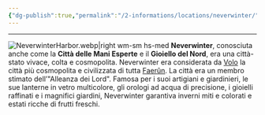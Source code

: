 ```yaml
---
{"dg-publish":true,"permalink":"/2-informations/locations/neverwinter/","noteIcon":""}
---
```


---

![NeverwinterHarbor.webp|right wm-sm hs-med](/img/user/Assets/NeverwinterHarbor.webp)
**Neverwinter**, conosciuta anche come la **Città delle Mani Esperte** e il **Gioiello del Nord**, era una città-stato vivace, colta e cosmopolita. Neverwinter era considerata da [Volo](https://forgottenrealms.fandom.com/wiki/Volo "Volo") la città più cosmopolita e civilizzata di tutta [Faerûn](https://forgottenrealms.fandom.com/wiki/Faer%C3%BBn "Faerûn"). La città era un membro stimato dell’"Alleanza dei Lord". Famosa per i suoi artigiani e giardinieri, le sue lanterne in vetro multicolore, gli orologi ad acqua di precisione, i gioielli raffinati e i magnifici giardini, Neverwinter garantiva inverni miti e colorati e estati ricche di frutti freschi.